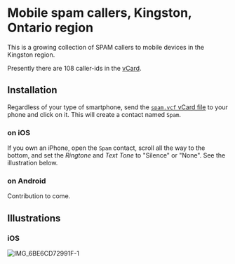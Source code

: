 # Mobile spam callers, Kingston, Ontario region

This is a growing collection of SPAM callers to mobile devices in the Kingston region.

Presently there are 108 caller-ids in the [vCard](https://github.com/ygk/mobile-spam/blob/master/spam.vcf).

## Installation

Regardless of your type of smartphone, send the [`spam.vcf` vCard file](https://github.com/ygk/mobile-spam/blob/master/spam.vcf) to your phone and click on it.  This will create a contact named `Spam`.

### on iOS

If you own an iPhone, open the `Spam` contact, scroll all the way to the bottom, and set the *Ringtone* and *Text Tone* to "Silence" or "None".  See the illustration below.

### on Android

Contribution to come.

## Illustrations

### iOS

![IMG_6BE6CD72991F-1](https://user-images.githubusercontent.com/80144/92060119-ff0e6c00-ed60-11ea-844a-10260d0e06e2.jpeg)
